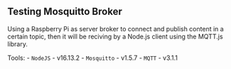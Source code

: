 ## Testing Mosquitto Broker
Using a Raspberry Pi as server broker to connect and publish content in a certain topic, then it will be reciving by a Node.js client using the MQTT.js library.

Tools:
    - `NodeJS`     - v16.13.2
    - `Mosquitto`  - v1.5.7
    - `MQTT`       - v3.1.1
